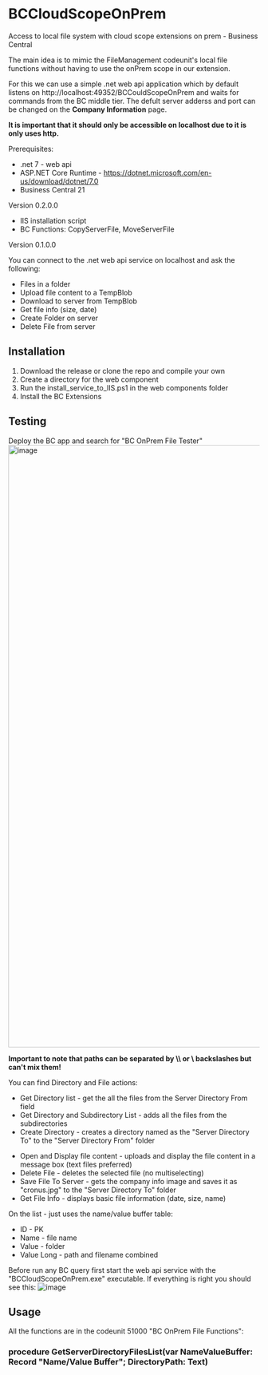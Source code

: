 # BCCloudScopeOnPrem
Access to local file system with cloud scope extensions on prem - Business Central

The main idea is to mimic the FileManagement codeunit's local file functions without having to use the onPrem scope in our extension.

For this we can use a simple .net web api application which by default listens on http://localhost:49352/BCCouldScopeOnPrem and waits for commands from the BC middle tier. The defult server adderss and port can be changed on the **Company Information** page.

**It is important that it should only be accessible on localhost due to it is only uses http.**

Prerequisites:
* .net 7 - web api
* ASP.NET Core Runtime - https://dotnet.microsoft.com/en-us/download/dotnet/7.0
* Business Central 21

Version 0.2.0.0
* IIS installation script
* BC Functions: CopyServerFile, MoveServerFile

Version 0.1.0.0

You can connect to the .net web api service on localhost and ask the following:
* Files in a folder
* Upload file content to a TempBlob
* Download to server from TempBlob
* Get file info (size, date)
* Create Folder on server
* Delete File from server

## Installation
1. Download the release or clone the repo and compile your own
2. Create a directory for the web component 
3. Run the install_service_to_IIS.ps1 in the web components folder
4. Install the BC Extensions

## Testing
Deploy the BC app and search for "BC OnPrem File Tester"
<img width="1207" alt="image" src="https://user-images.githubusercontent.com/64136814/230488146-310aa523-01fc-425a-b656-4bc186a5b2ef.png">

**Important to note that paths can be separated by \\\ or \ backslashes but can't mix them!**

You can find Directory and File actions:
+ Get Directory list - get the all the files from the Server Directory From field
+ Get Directory and Subdirectory List - adds all the files from the subdirectories 
+ Create Directory - creates a directory named as the "Server Directory To" to the "Server Directory From" folder
- Open and Display file content - uploads and display the file content in a message box (text files preferred)
- Delete File - deletes the selected file (no multiselecting)
- Save File To Server - gets the company info image and saves it as "cronus.jpg" to the "Server Directory To" folder
- Get File Info - displays basic file information (date, size, name)

On the list - just uses the name/value buffer table:
* ID - PK
* Name - file name
* Value - folder
* Value Long - path and filename combined

Before run any BC query first start the web api service with the "BCCloudScopeOnPrem.exe" executable.
If everything is right you should see this:
![image](https://user-images.githubusercontent.com/64136814/230490059-ec909298-9bc5-4212-9556-f2b062c2be61.png)

## Usage
All the functions are in the codeunit 51000 "BC OnPrem File Functions":

### procedure GetServerDirectoryFilesList(var NameValueBuffer: Record "Name/Value Buffer"; DirectoryPath: Text)

